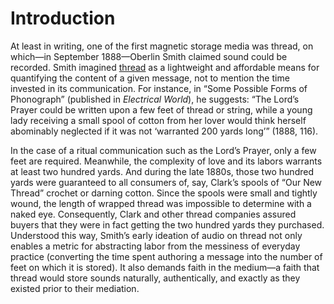 # Introduction 

At least in writing, one of the first magnetic storage media was thread, on which—in September 1888—Oberlin Smith claimed sound could be recorded. Smith imagined&nbsp;<a href="media/clarkpatent.png" resource="media/clarkpatent" rel="urn:scalar:version:28301" data-size="medium" data-align="right">thread</a>&nbsp;as a lightweight and affordable means for quantifying the content of a given message, not to mention the time invested in its communication. For instance, in&nbsp;“Some Possible Forms of Phonograph”&nbsp;(published in <i>Electrical World</i>), he suggests:&nbsp;“The Lord’s Prayer could be written upon a few feet of thread or string, while a young lady receiving a small spool of cotton from her lover would think herself abominably neglected if it was not&nbsp;‘warranted 200 yards long’”&nbsp;(1888, 116).&nbsp;<div>
</div><div>In the case of a ritual communication such as the Lord’s Prayer, only a few feet are required. Meanwhile, the complexity of love and its labors warrants at least two hundred yards. And during the late 1880s, those two hundred yards were guaranteed to all consumers of, say, Clark’s spools of&nbsp;<span class="note" rev="scalar:has_note" resource="note1" rel="urn:scalar:version:28773">“Our New Thread”</span>&nbsp;crochet or darning cotton. Since the spools were small and tightly wound, the length of wrapped thread was impossible to determine with a naked eye. Consequently, Clark and other thread companies assured buyers that they were in fact getting the two hundred yards they purchased. Understood this way, Smith’s early ideation of audio on thread not only enables a metric for abstracting labor from the messiness of everyday practice (converting the time spent authoring a message into the number of feet on which it is stored). It also demands faith in the medium—a faith that thread would store sounds naturally, authentically, and exactly as they existed prior to their mediation.</div>